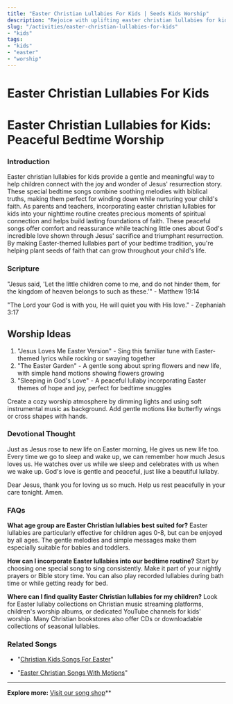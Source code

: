 ```yaml
---
title: "Easter Christian Lullabies For Kids | Seeds Kids Worship"
description: "Rejoice with uplifting easter christian lullabies for kids celebrating Jesus' resurrection. Easter worship resources for kids and Sunday school."
slug: "/activities/easter-christian-lullabies-for-kids"
- "kids"
tags:
- "kids"
- "easter"
- "worship"
---
```


# Easter Christian Lullabies For Kids

# Easter Christian Lullabies for Kids: Peaceful Bedtime Worship

### Introduction
Easter christian lullabies for kids provide a gentle and meaningful way to help children connect with the joy and wonder of Jesus' resurrection story. These special bedtime songs combine soothing melodies with biblical truths, making them perfect for winding down while nurturing your child's faith. As parents and teachers, incorporating easter christian lullabies for kids into your nighttime routine creates precious moments of spiritual connection and helps build lasting foundations of faith. These peaceful songs offer comfort and reassurance while teaching little ones about God's incredible love shown through Jesus' sacrifice and triumphant resurrection. By making Easter-themed lullabies part of your bedtime tradition, you're helping plant seeds of faith that can grow throughout your child's life.

### Scripture
"Jesus said, 'Let the little children come to me, and do not hinder them, for the kingdom of heaven belongs to such as these.'" - Matthew 19:14

"The Lord your God is with you, He will quiet you with His love." - Zephaniah 3:17

## Worship Ideas
1. "Jesus Loves Me Easter Version" - Sing this familiar tune with Easter-themed lyrics while rocking or swaying together
2. "The Easter Garden" - A gentle song about spring flowers and new life, with simple hand motions showing flowers growing
3. "Sleeping in God's Love" - A peaceful lullaby incorporating Easter themes of hope and joy, perfect for bedtime snuggles

Create a cozy worship atmosphere by dimming lights and using soft instrumental music as background. Add gentle motions like butterfly wings or cross shapes with hands.

### Devotional Thought
Just as Jesus rose to new life on Easter morning, He gives us new life too. Every time we go to sleep and wake up, we can remember how much Jesus loves us. He watches over us while we sleep and celebrates with us when we wake up. God's love is gentle and peaceful, just like a beautiful lullaby.

Dear Jesus, thank you for loving us so much. Help us rest peacefully in your care tonight. Amen.

### FAQs
**What age group are Easter Christian lullabies best suited for?**
Easter lullabies are particularly effective for children ages 0-8, but can be enjoyed by all ages. The gentle melodies and simple messages make them especially suitable for babies and toddlers.

**How can I incorporate Easter lullabies into our bedtime routine?**
Start by choosing one special song to sing consistently. Make it part of your nightly prayers or Bible story time. You can also play recorded lullabies during bath time or while getting ready for bed.

**Where can I find quality Easter Christian lullabies for my children?**
Look for Easter lullaby collections on Christian music streaming platforms, children's worship albums, or dedicated YouTube channels for kids' worship. Many Christian bookstores also offer CDs or downloadable collections of seasonal lullabies.

### Related Songs

- "[Christian Kids Songs For Easter](/activities/christian-kids-songs-for-easter/)"

- "[Easter Christian Songs With Motions](/activities/easter-christian-songs-with-motions/)"

---

**Explore more:** [Visit our song shop](https://seedskidsworship.com/shop)**

<!-- Schema Markup -->
<script type="application/ld+json">
{
  "@context": "https://schema.org",
  "@type": "MusicRecording",
  "name": "Easter Christian Lullabies For Kids",
  "byArtist": {
    "@type": "MusicGroup",
    "name": "Seeds Kids Worship"
  },
  "isFamilyFriendly": true,
  "url": "https://seedskidsworship.com/activities/easter-christian-lullabies-for-kids/"
}
</script>